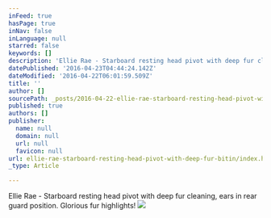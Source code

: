 ```yaml
---
inFeed: true
hasPage: true
inNav: false
inLanguage: null
starred: false
keywords: []
description: 'Ellie Rae - Starboard resting head pivot with deep fur cleaning, ears in rear guard position. Glorious fur highlights!'
datePublished: '2016-04-23T04:44:24.142Z'
dateModified: '2016-04-22T06:01:59.509Z'
title: ''
author: []
sourcePath: _posts/2016-04-22-ellie-rae-starboard-resting-head-pivot-with-deep-fur-bitin.md
published: true
authors: []
publisher:
  name: null
  domain: null
  url: null
  favicon: null
url: ellie-rae-starboard-resting-head-pivot-with-deep-fur-bitin/index.html
_type: Article

---
```

Ellie Rae - Starboard resting head pivot with deep fur cleaning, ears in rear guard position. Glorious fur highlights!
![](https://the-grid-user-content.s3-us-west-2.amazonaws.com/bf2c38d7-dd72-410b-a3ba-7859efee08d1.jpg)